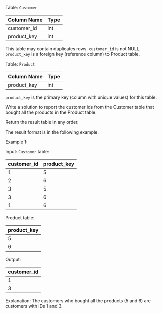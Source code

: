 Table: `Customer`

| Column Name | Type    |
|-------------|---------|
| customer_id | int     |
| product_key | int     |

This table may contain duplicates rows. 
`customer_id` is not NULL.
`product_key` is a foreign key (reference column) to Product table.

Table: `Product`

| Column Name | Type    |
|-------------|---------|
| product_key | int     |

`product_key` is the primary key (column with unique values) for this table.

Write a solution to report the customer ids from the Customer table that bought all the products in the Product table.

Return the result table in any order.

The result format is in the following example.

Example 1:

Input: 
`Customer` table:

| customer_id | product_key |
|-------------|-------------|
| 1           | 5           |
| 2           | 6           |
| 3           | 5           |
| 3           | 6           |
| 1           | 6           |

Product table:

| product_key |
|-------------|
| 5           |
| 6           |

Output: 

| customer_id |
|-------------|
| 1           |
| 3           |

Explanation: 
The customers who bought all the products (5 and 6) are customers with IDs 1 and 3.